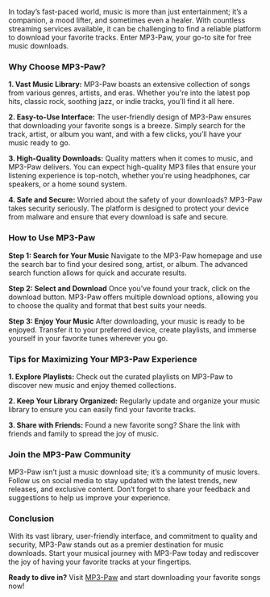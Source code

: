 In today’s fast-paced world, music is more than just entertainment; it’s a companion, a mood lifter, and sometimes even a healer. With countless streaming services available, it can be challenging to find a reliable platform to download your favorite tracks. Enter MP3-Paw, your go-to site for free music downloads.

### Why Choose MP3-Paw?

**1. Vast Music Library:**
MP3-Paw boasts an extensive collection of songs from various genres, artists, and eras. Whether you're into the latest pop hits, classic rock, soothing jazz, or indie tracks, you’ll find it all here.

**2. Easy-to-Use Interface:**
The user-friendly design of MP3-Paw ensures that downloading your favorite songs is a breeze. Simply search for the track, artist, or album you want, and with a few clicks, you’ll have your music ready to go.

**3. High-Quality Downloads:**
Quality matters when it comes to music, and MP3-Paw delivers. You can expect high-quality MP3 files that ensure your listening experience is top-notch, whether you're using headphones, car speakers, or a home sound system.

**4. Safe and Secure:**
Worried about the safety of your downloads? MP3-Paw takes security seriously. The platform is designed to protect your device from malware and ensure that every download is safe and secure.

### How to Use MP3-Paw

**Step 1: Search for Your Music**
Navigate to the MP3-Paw homepage and use the search bar to find your desired song, artist, or album. The advanced search function allows for quick and accurate results.

**Step 2: Select and Download**
Once you’ve found your track, click on the download button. MP3-Paw offers multiple download options, allowing you to choose the quality and format that best suits your needs.

**Step 3: Enjoy Your Music**
After downloading, your music is ready to be enjoyed. Transfer it to your preferred device, create playlists, and immerse yourself in your favorite tunes wherever you go.

### Tips for Maximizing Your MP3-Paw Experience

**1. Explore Playlists:**
Check out the curated playlists on MP3-Paw to discover new music and enjoy themed collections.

**2. Keep Your Library Organized:**
Regularly update and organize your music library to ensure you can easily find your favorite tracks.

**3. Share with Friends:**
Found a new favorite song? Share the link with friends and family to spread the joy of music.

### Join the MP3-Paw Community

MP3-Paw isn’t just a music download site; it’s a community of music lovers. Follow us on social media to stay updated with the latest trends, new releases, and exclusive content. Don’t forget to share your feedback and suggestions to help us improve your experience.

### Conclusion

With its vast library, user-friendly interface, and commitment to quality and security, MP3-Paw stands out as a premier destination for music downloads. Start your musical journey with MP3-Paw today and rediscover the joy of having your favorite tracks at your fingertips.

**Ready to dive in?** Visit [MP3-Paw](https://mp3-paw.xyz/) and start downloading your favorite songs now!
